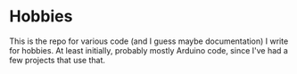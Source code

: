 # Hobbies

This is the repo for various code (and I guess maybe documentation) I write for hobbies.  At least initially, probably mostly Arduino code, since I've had a few projects that use that.  
